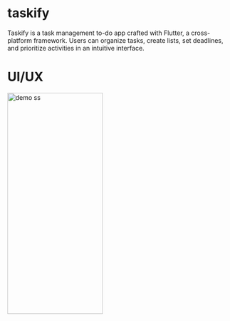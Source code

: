 # taskify
Taskify is a task management to-do app crafted with Flutter, a cross-platform framework. Users can organize tasks, create lists, set deadlines, and prioritize activities in an intuitive interface.
# UI/UX
<img src="https://github.com/Pritam08pb/AnoTalk/assets/99427618/26ac8634-5ee3-4b78-86ab-04396447af7f" alt="demo ss" width="214" height="496">


 
